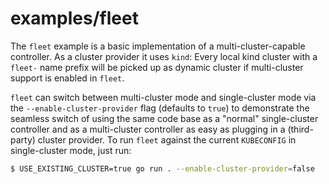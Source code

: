 # examples/fleet

The `fleet` example is a basic implementation of a multi-cluster-capable controller. As a cluster provider it uses `kind`: Every local kind cluster with a `fleet-` name prefix will be picked up as dynamic cluster if multi-cluster support is enabled in `fleet`.

`fleet` can switch between multi-cluster mode and single-cluster mode via the `--enable-cluster-provider` flag (defaults to `true`) to demonstrate the seamless switch of using the same code base as a "normal" single-cluster controller and as a multi-cluster controller as easy as plugging in a (third-party) cluster provider. To run `fleet` against the current `KUBECONFIG` in single-cluster mode, just run:

```sh
$ USE_EXISTING_CLUSTER=true go run . --enable-cluster-provider=false
```

